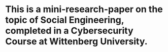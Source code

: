 # This is a mini-research-paper on the topic of Social Engineering, completed in a Cybersecurity Course at Wittenberg University.
